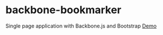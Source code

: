 # backbone-bookmarker
Single page application with Backbone.js and Bootstrap
[Demo](https://russellabraham.github.io/backbone-bookmarker/ "Backbone Bookmarker")
